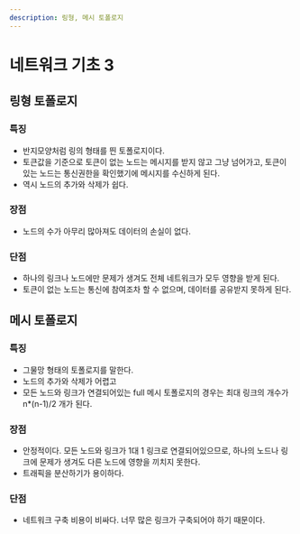 ```yaml
---
description: 링형, 메시 토폴로지
---
```


# 네트워크 기초 3

## 링형 토폴로지&#x20;

### 특징

* 반지모양처럼 링의 형태를 띈 토폴로지이다.&#x20;
* 토큰값을 기준으로 토큰이 없는 노드는 메시지를 받지 않고 그냥 넘어가고, 토큰이 있는 노드는 통신권한을 확인했기에 메시지를 수신하게 된다.&#x20;
* 역시 노드의 추가와 삭제가 쉽다. &#x20;

### 장점&#x20;

* 노드의 수가 아무리 많아져도 데이터의 손실이 없다. &#x20;

### 단점&#x20;

* 하나의 링크나 노드에만 문제가 생겨도 전체 네트워크가 모두 영향을 받게 된다.&#x20;
* 토큰이 없는 노드는 통신에 참여조차 할 수 없으며, 데이터를 공유받지 못하게 된다.&#x20;

## 메시 토폴로지&#x20;

### 특징&#x20;

* 그물망 형태의 토폴로지를 말한다.&#x20;
* 노드의 추가와 삭제가 어렵고&#x20;
* 모든 노드와 링크가 연결되어있는 full  메시 토폴로지의 경우는 최대 링크의 개수가 n\*(n-1)/2 개가 된다.&#x20;

### 장점&#x20;

* 안정적이다. 모든 노드와 링크가 1대 1 링크로 연결되어있으므로, 하나의 노드나 링크에 문제가 생겨도 다른 노드에 영향을 끼치지 못한다.&#x20;
* 트래픽을 분산하기가 용이하다.&#x20;

### 단점&#x20;

* 네트워크 구축 비용이 비싸다. 너무 많은 링크가 구축되어야 하기 때문이다.&#x20;
